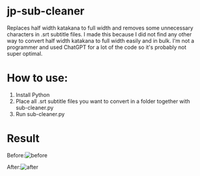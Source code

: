 # jp-sub-cleaner
Replaces half width katakana to full width and removes some unnecessary characters in .srt subtitle files. I made this because I did not find any other way to convert half width katakana to full width easily and in bulk. I'm not a programmer and used ChatGPT for a lot of the code so it's probably not super optimal.

# How to use:
1. Install Python
2. Place all .srt subtitle files you want to convert in a folder together with sub-cleaner.py
3. Run sub-cleaner.py

# Result
Before:![before](https://github.com/Maltesaa/jp-sub-cleaner/assets/66385422/c2c2fe7d-9b8f-4569-8714-d479080b69aa)


After:![after](https://github.com/Maltesaa/jp-sub-cleaner/assets/66385422/4015ef4f-50fd-4d7c-a1a2-1fb35de92a27)
